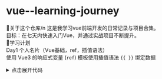 # vue--learning-journey
🚀关于这个仓库/n
这是我学习vue前端开发的日常记录与项目合集。<br>
目标：在七天内快速入门Vue，并通过实战项目不断提升。<br>
📅学习计划<br>
Day1 个人名片（Vue基础，ref，插值语法）<br>
使用 Vue3 的响应式变量 (`ref`)
模板使用插值语法 `{{ }}` 绑定数据  
<details>
  <summary>点击展开代码</summary>

vue
<script setup>
import { ref } from 'vue'
const name = ref('小明')
const age = ref(20)
</script>

<template>
  <p>姓名：{{ name }}</p>
  <p>年龄：{{ age }}</p>
</template>
